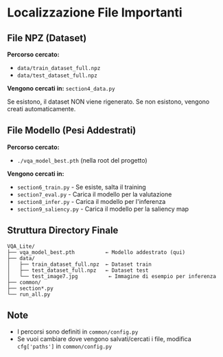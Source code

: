 # Localizzazione File Importanti

## File NPZ (Dataset)
**Percorso cercato:**
- `data/train_dataset_full.npz` 
- `data/test_dataset_full.npz`

**Vengono cercati in:** `section4_data.py`

Se esistono, il dataset NON viene rigenerato. Se non esistono, vengono creati automaticamente.

## File Modello (Pesi Addestrati)
**Percorso cercato:**
- `./vqa_model_best.pth` (nella root del progetto)

**Vengono cercati in:**
- `section6_train.py` - Se esiste, salta il training
- `section7_eval.py` - Carica il modello per la valutazione
- `section8_infer.py` - Carica il modello per l'inferenza
- `section9_saliency.py` - Carica il modello per la saliency map

## Struttura Directory Finale
```
VQA_Lite/
├── vqa_model_best.pth          ← Modello addestrato (qui)
├── data/
│   ├── train_dataset_full.npz  ← Dataset train
│   ├── test_dataset_full.npz   ← Dataset test
│   └── test_image7.jpg          ← Immagine di esempio per inferenza
├── common/
├── section*.py
└── run_all.py
```

## Note
- I percorsi sono definiti in `common/config.py`
- Se vuoi cambiare dove vengono salvati/cercati i file, modifica `cfg['paths']` in `common/config.py`

